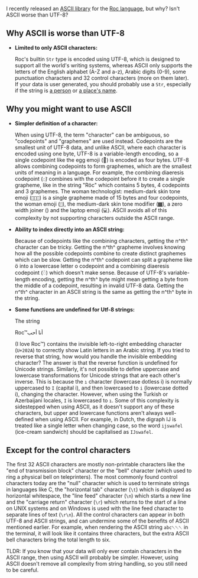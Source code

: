 I recently released an [ASCII library](https://github.com/Hasnep/roc-ascii) for the [Roc language](https://roc-lang.org), but why?
Isn't ASCII worse than UTF-8?

## Why ASCII is worse than UTF-8

- **Limited to only ASCII characters:**

  Roc's builtin `Str` type is encoded using UTF-8, which is designed to support all the world's writing systems, whereas ASCII only supports the letters of the English alphabet (A-Z and a-z), Arabic digits (0-9), some punctuation characters and 32 control characters (more on them later).
  If your data is user generated, you should probably use a `Str`, especially if the string is [a person](https://www.kalzumeus.com/2010/06/17/falsehoods-programmers-believe-about-names/) or [a place's name](https://wiesmann.codiferes.net/wordpress/archives/15187).

## Why you might want to use ASCII

- **Simpler definition of a character:**

  When using UTF-8, the term "character" can be ambiguous, so "codepoints" and "graphemes" are used instead.
  Codepoints are the smallest unit of UTF-8 data, and unlike ASCII, where each character is encoded using one byte, UTF-8 is a variable-length encoding, so a single codepoint like the egg emoji (🥚) is encoded as four bytes.
  UTF-8 allows combining codepoints to form graphemes, which are the smallest units of meaning in a language.
  For example, the combining diaeresis codepoint (`◌̈`) combines with the codepoint before it to create a single grapheme, like in the string "Röc" which contains 5 bytes, 4 codepoints and 3 graphemes.
  The woman technologist: medium-dark skin tone emoji (`👩🏾‍💻`) is a single grapheme made of 15 bytes and four codepoints, the woman emoji (`👩`), the medium-dark skin tone modifier (`🏾`), a zero width joiner (`‍`) and the laptop emoji (`💻`).
  ASCII avoids all of this complexity by not supporting characters outside the ASCII range.

- **Ability to index directly into an ASCII string:**

  Because of codepoints like the combining characters, getting the n^th^ character can be tricky.
  Getting the n^th^ grapheme involves knowing how all the possible codepoints combine to create distinct graphemes which can be slow.
  Getting the n^th^ codepoint can split a grapheme like ö into a lowercase letter o codepoint and a combining diaeresis codepoint (◌̈) which doesn't make sense.
  Because of UTF-8's variable-length encoding, getting the n^th^ byte might mean getting a byte from the middle of a codepoint, resulting in invalid UTF-8 data.
  Getting the n^th^ character in an ASCII string is the same as getting the n^th^ byte in the string.

- **Some functions are undefined for Utf-8 strings:**

  The string

  ‫أنا أحب‪Roc™

  (I love Roc™) contains the invisible left-to-right embedding character (`U+202A`) to correctly show Latin letters in an Arabic string.
  If you tried to reverse that string, how would you handle the invisible embedding character?
  The answer is that the reverse function is undefined for Unicode strings.
  Similarly, it's not possible to define uppercase and lowercase transformations for Unicode strings that are each other's inverse.
  This is because the `ı` character (lowercase dotless i) is normally uppercased to `I` (capital i), and then lowercased to `i` (lowercase dotted i), changing the character.
  However, when using the Turkish or Azerbaijani locales, `I` is lowercased to `ı`.
  Some of this complexity is sidestepped when using ASCII, as it doesn't support any of these characters, but upper and lowercase functions aren't always well-defined when using ASCII.
  For example, in Dutch, the digraph IJ is treated like a single letter when changing case, so the word `ijswafel` (ice-cream sandwich) should be capitalised as `IJswafel`.

## Except for the control characters

The first 32 ASCII characters are mostly non-printable characters like the "end of transmission block" character or the "bell" character (which used to ring a physical bell on teleprinters).
The most commonly found control characters today are the "null" character which is used to terminate strings in languages like C, the "horizontal tab" character (`\t`) which is displayed as horizontal whitespace, the "line feed" character (`\n`) which starts a new line and the "carriage return" character (`\r`) which returns to the start of a line on UNIX systems and on Windows is used with the line feed character to separate lines of text (`\r\n`).
All the control characters can appear in both UTF-8 and ASCII strings, and can undermine some of the benefits of ASCII mentioned earlier.
For example, when rendering the ASCII string `abc␇␇␇` in the terminal, it will look like it contains three characters, but the extra ASCII bell characters bring the total length to six.

TLDR: If you know that your data will only ever contain characters in the ASCII range, then using ASCII will probably be simpler.
However, using ASCII doesn't remove all complexity from string handling, so you still need to be careful.
